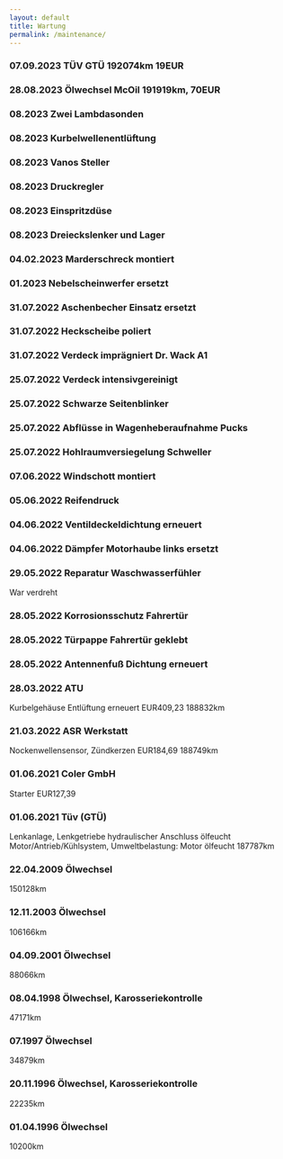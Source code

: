 ```yaml
---
layout: default
title: Wartung
permalink: /maintenance/
---
```


### 07.09.2023 TÜV GTÜ 192074km 19EUR

### 28.08.2023 Ölwechsel McOil 191919km, 70EUR

### 08.2023 Zwei Lambdasonden

### 08.2023 Kurbelwellenentlüftung

### 08.2023 Vanos Steller

### 08.2023 Druckregler

### 08.2023 Einspritzdüse

### 08.2023 Dreieckslenker und Lager

### 04.02.2023 Marderschreck montiert

### 01.2023 Nebelscheinwerfer ersetzt

### 31.07.2022 Aschenbecher Einsatz ersetzt

### 31.07.2022 Heckscheibe poliert

### 31.07.2022 Verdeck imprägniert Dr. Wack A1

### 25.07.2022 Verdeck intensivgereinigt

### 25.07.2022 Schwarze Seitenblinker

### 25.07.2022 Abflüsse in Wagenheberaufnahme Pucks

### 25.07.2022 Hohlraumversiegelung Schweller

### 07.06.2022 Windschott montiert

### 05.06.2022 Reifendruck

### 04.06.2022 Ventildeckeldichtung erneuert

### 04.06.2022 Dämpfer Motorhaube links ersetzt

### 29.05.2022 Reparatur Waschwasserfühler
War verdreht

### 28.05.2022 Korrosionsschutz Fahrertür

### 28.05.2022 Türpappe Fahrertür geklebt

### 28.05.2022 Antennenfuß Dichtung erneuert

### 28.03.2022 ATU
Kurbelgehäuse Entlüftung erneuert EUR409,23
188832km

### 21.03.2022 ASR Werkstatt
Nockenwellensensor, Zündkerzen EUR184,69
188749km

### 01.06.2021 Coler GmbH
Starter EUR127,39

### 01.06.2021 Tüv (GTÜ)
Lenkanlage, Lenkgetriebe hydraulischer Anschluss ölfeucht
Motor/Antrieb/Kühlsystem, Umweltbelastung: Motor ölfeucht
187787km

### 22.04.2009 Ölwechsel
150128km

### 12.11.2003 Ölwechsel
106166km

### 04.09.2001 Ölwechsel
88066km

### 08.04.1998 Ölwechsel, Karosseriekontrolle
47171km

### 07.1997 Ölwechsel
34879km

### 20.11.1996 Ölwechsel, Karosseriekontrolle
22235km

### 01.04.1996 Ölwechsel
10200km
